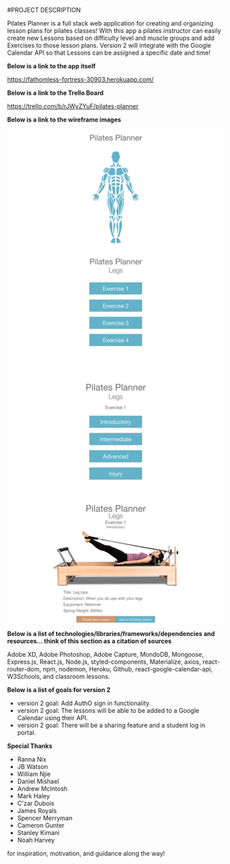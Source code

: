 #PROJECT DESCRIPTION

Pilates Planner is a full stack web application for creating and organizing lesson plans for pilates classes! With this app a pilates instructor can easily create new Lessons based on difficulty level and muscle groups and add Exercises to those lesson plans. Version 2 will integrate with the Google Calendar API so that Lessons can be assigned a specific date and time!

**Below is a link to the app itself**

https://fathomless-fortress-30903.herokuapp.com/

**Below is a link to the Trello Board**

https://trello.com/b/rJWyZYuF/pilates-planner

**Below is a link to the wireframe images**

![wire frame 1](pilatesPlannerAssets/wireframes/wireframe1.png)
![wire frame 2](pilatesPlannerAssets/wireframes/wireframe2.png)
![wire frame 3](pilatesPlannerAssets/wireframes/wireframe3.png)
![wire frame 4](pilatesPlannerAssets/wireframes/wireframe4.png)

**Below is a list of technologies/libraries/frameworks/dependencies and resources... think of this section as a citation of sources**

Adobe XD, Adobe Photoshop, Adobe Capture, MondoDB, Mongoose, Express.js, React.js, Node.js, styled-components, Materialize, axios, react-router-dom, npm, nodemon, Heroku, Github, react-google-calendar-api, W3Schools, and classroom lessons.

**Below is a list of goals for version 2**

- version 2 goal: Add AuthO sign in functionality.
- version 2 goal: The lessons will be able to be added to a Google Calendar using their API.
- version 2 goal: There will be a sharing feature and a student log in portal.

**Special Thanks**

- Ranna Nix
- JB Watson
- William Njie
- Daniel Mishael
- Andrew McIntosh
- Mark Haley
- C'zar Dubois
- James Royals
- Spencer Merryman
- Cameron Gunter
- Stanley Kimani
- Noah Harvey

for inspiration, motivation, and guidance along the way!